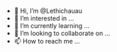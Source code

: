 - 👋 Hi, I’m @Lethichauau
- 👀 I’m interested in ...
- 🌱 I’m currently learning ...
- 💞️ I’m looking to collaborate on ...
- 📫 How to reach me ...

<!---
Lethichauau/Lethichauau is a ✨ special ✨ repository because its `README.md` (this file) appears on your GitHub profile.
You can click the Preview link to take a look at your changes.
--->
